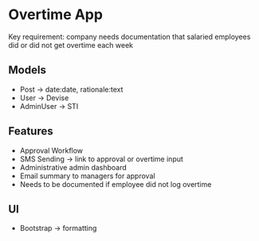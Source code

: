 # Overtime App

Key requirement: company needs documentation that salaried employees did or did not get overtime each week

## Models
- Post -> date:date, rationale:text
- User -> Devise
- AdminUser -> STI

## Features
- Approval Workflow
- SMS Sending -> link to approval or overtime input
- Administrative admin dashboard
- Email summary to managers for approval
- Needs to be documented if employee did not log overtime

## UI
- Bootstrap -> formatting
